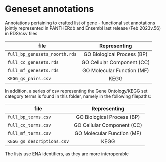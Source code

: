 # Geneset annotations

Annotations pertaining to crafted list of gene - functional set annotations jointly represented in PANTHERdb and Ensembl last release (Feb 2023v.56) in RDS/csv files

| file | Representing |
|----------|:-------------:|
| `full_bp_genesets_noorth.rds` |  GO Biological Process (BP) | 
| `full_cc_genesets.rds`  |  GO Cellular Component (CC) |  
| `full_mf_genesets.rds`  | GO Molecular Function (MF)|
| `KEGG_gs_pairs.csv`  | KEGG |

In addition, a series of csv representing the Gene Ontology/KEGG set category terms is found in this folder, namely in the following filepaths:

| file | Representing |
|----------|:-------------:|
| `full_bp_terms.csv` |  GO Biological Process (BP) | 
| `full_cc_terms.csv`  |  GO Cellular Component (CC) |  
| `full_mf_terms.csv`  | GO Molecular Function (MF)|
| `KEGG_gs_descriptions.csv`  | KEGG |

The lists use ENA identifiers, as they are more interoperable
